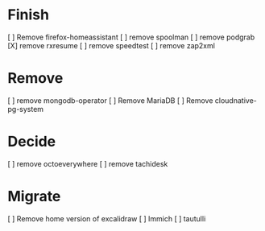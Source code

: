 # Finish
[ ] Remove firefox-homeassistant
[ ] remove spoolman
[ ] remove podgrab
[X] remove rxresume
[ ] remove speedtest
[ ] remove zap2xml

# Remove
[ ] remove mongodb-operator
[ ] Remove MariaDB
[ ] Remove cloudnative-pg-system

# Decide
[ ] remove octoeverywhere
[ ] remove tachidesk

# Migrate
[ ] Remove home version of excalidraw
[ ] Immich
[ ] tautulli
